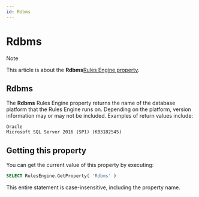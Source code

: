 ```yaml
---
id: Rdbms
---
```


# Rdbms



> [!NOTE]
> This article is about the **Rdbms**[Rules Engine property](/docs/Modeller_and_Rules_Engine/Rules_Engine_properties).

## **Rdbms**

The **Rdbms** Rules Engine property returns the name of the database platform that the Rules Engine runs on. Depending on the platform, version information may or may not be included. Examples of return values include:

```
Oracle
Microsoft SQL Server 2016 (SP1) (KB3182545)
```

## Getting this property

You can get the current value of this property by executing:

```sql
SELECT RulesEngine.GetProperty( 'Rdbms' )
```

This entire statement is case-insensitive, including the property name.